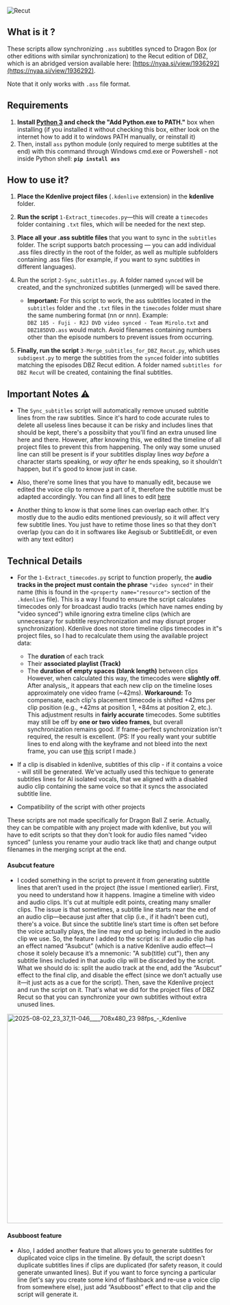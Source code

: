 ![Recut](https://github.com/user-attachments/assets/95e6af73-94cf-4ed6-8f97-e46f911f9538)

## What is it ?

These scripts allow synchronizing `.ass` subtitles synced to Dragon Box (or other editions with similar synchronization) to the Recut edition of DBZ, which is an abridged version available here: [https://nyaa.si/view/1936292](https://nyaa.si/view/1936292).

Note that it only works with  `.ass` file format.

## Requirements

1. **Install [Python 3](https://www.python.org/downloads/) and check the "Add Python.exe to PATH."** box when installing (if you installed it without checking this box, either look on the internet how to add it to windows PATH manually, or reinstall it)
2. Then, install `ass` python module (only required to merge subtitles at the end) with this command through Windows cmd.exe or Powershell - not inside Python shell: **`pip install ass`**

## How to use it?

1. **Place the Kdenlive project files** (`.kdenlive` extension) in the **kdenlive** folder.

2. **Run the script** `1-Extract_timecodes.py`—this will create a `timecodes` folder containing `.txt` files, which will be needed for the next step.

3. **Place all your .ass subtitle files** that you want to sync in the `subtitles` folder. The script supports batch processing — you can add individual .ass files directly in the root of the folder, as well as multiple subfolders containing .ass files (for example, if you want to sync subtitles in different languages).
   
4. Run the script `2-Sync_subtitles.py`. A folder named `synced` will be created, and the synchronized subtitles (unmerged) will be saved there.  
   - **Important:** For this script to work, the ass subtitles located in the `subtitles` folder and the `.txt` files in the `timecodes` folder must share the same numbering format (nn or nnn). Example:  
     `DBZ 185 - Fuji - R2J DVD video synced - Team Mirolo.txt` and `DBZ185DVD.ass` would match.
Avoid filenames containing numbers other than the episode numbers to prevent issues from occurring.

5. **Finally, run the script** `3-Merge_subtitles_for_DBZ_Recut.py`, which uses `subdigest.py` to merge the subtitles from the `synced` folder into subtitles matching the episodes DBZ Recut edition. A folder named `subtitles for DBZ Recut` will be created, containing the final subtitles.

## Important Notes ⚠

- The `Sync_subtitles` script will automatically remove unused subtitle lines from the raw subtitles. Since it's hard to code accurate rules to delete all useless lines because it can be risky and includes lines that should be kept, there's a possibiity that you'll find an extra unused line here and there. However, after knowing this, we edited the timeline of all project files to prevent this from happening. The only way some unused line can still be present is if your subtitles display lines _way before_ a character starts speaking, or _way after_ he ends speaking, so it shouldn't happen, but it's good to know just in case.

- Also, there're some lines that you have to manually edit, because we edited the voice clip to remove a part of it, therefore the subtitle must be adapted accordingly. You can find all lines to edit [here](https://docs.google.com/spreadsheets/d/1pw--Lhc-u3Rt4GSl_2UvieFWkNJ26srMeyL7d5OQ_XM/edit?usp=sharing)

- Another thing to know is that some lines can overlap each other. It's mostly due to the audio edits mentioned previously, so it will affect very few subtitle lines. You just have to retime those lines so that they don't overlap (you can do it in softwares like Aegisub or SubtitleEdit, or even with any text editor)

## Technical Details
- For the `1-Extract_timecodes.py` script to function properly, the **audio tracks in the project must contain the phrase** `"video synced"` in their name (this is found in the `<property name="resource">` section of the `.kdenlive` file).
This is a way I found to ensure the script calculates timecodes only for broadcast audio tracks (which have names ending by "video synced") while ignoring extra timeline clips (which are unnecessary for subtitle resynchronization and may disrupt proper synchronization).
Kdenlive does not store timeline clips timecodes in it"s project files, so I had to recalculate them using the available project data:  
  - The **duration** of each track
  - Their **associated playlist (Track)**
  - The **duration of empty spaces (blank length)** between clips
  However, when calculated this way, the timecodes were **slightly off**. After analysis,, it appears that each new clip on the timeline loses approximately one video frame (~42ms).
  **Workaround:** To compensate, each clip's placement timecode is shifted +42ms per clip position (e.g., +42ms at position 1, +84ms at position 2, etc.).
  This adjustment results in **fairly accurate** timecodes. Some subtitles may still be off by **one or two video frames**, but overall synchronization remains good. If frame-perfect synchronization isn't required, the result is excellent. (PS: If you really want your subtitle lines to end along with the keyframe and not bleed into the next frame, you can use [this](https://github.com/andiandi13/SushiFix) script I made.)

- If a clip is disabled in kdenlive, subtitles of this clip - if it contains a voice - will still be generated. We've actually used this techique to generate subtitles lines for AI isolated vocals, that we aligned with a disabled audio clip containing the same voice so that it syncs the associated subtitle line.


- Compatibility of the script with other projects

These scripts are not made specifically for Dragon Ball Z serie. Actually, they can be compatible with any project made with kdenlive, but you will have to edit scripts so that they don't look for audio files named "video synced" (unless you rename your audio track like that) and change output filenames in the merging script at the end.

#### Asubcut feature

- I coded something in the script to prevent it from generating subtitle lines that aren’t used in the project (the issue I mentioned earlier).
First, you need to understand how it happens. Imagine a timeline with video and audio clips. It's cut at multiple edit points, creating many smaller clips. The issue is that sometimes, a subtitle line starts near the end of an audio clip—because just after that clip (i.e., if it hadn't been cut), there's a voice.
But since the subtitle line’s start time is often set before the voice actually plays, the line may end up being included in the audio clip we use.
So, the feature I added to the script is: if an audio clip has an effect named “Asubcut” (which is a native Kdenlive audio effect—I chose it solely because it’s a mnemonic: "A sub(title) cut"), then any subtitle lines included in that audio clip will be discarded by the script.
What we should do is: split the audio track at the end, add the “Asubcut” effect to the final clip, and disable the effect (since we don’t actually use it—it just acts as a cue for the script). Then, save the Kdenlive project and run the script on it. That's what we did for the project files of DBZ Recut so that you can synchronize your own subtitles without extra unused lines.

<img width="855" height="488" alt="2025-08-02_23_37_11-046____708x480_23 98fps_-_Kdenlive" src="https://github.com/user-attachments/assets/55528b94-1068-458a-b803-03838c50ce53" />

#### Asubboost feature
- Also, I added another feature that allows you to generate subtitles for duplicated voice clips in the timeline. By default, the script doesn't duplicate subtitles lines if clips are duplicated (for safety reason, it could generate unwanted lines). But if you want to force syncing a particular line (let's say you create some kind of flashback and re-use a voice clip from somewhere else), just add “Asubboost” effect to that clip and the script will generate it.
